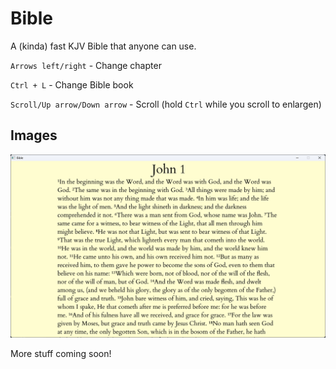 # Bible
A (kinda) fast KJV Bible that anyone can use.

``Arrows left/right`` - Change chapter

``Ctrl + L`` - Change Bible book

``Scroll/Up arrow/Down arrow`` - Scroll (hold ``Ctrl`` while you scroll to enlargen)

## Images

![Photo featuring John 1](bible.png)

More stuff coming soon!
